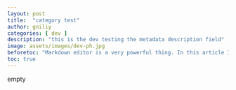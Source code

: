 ```yaml
---
layout: post
title:  "category test"
author: gniliy
categories: [ dev ]
description: "this is the dev testing the metadata description field"
image: assets/images/dev-ph.jpg
beforetoc: "Markdown editor is a very powerful thing. In this article I'm going to show you what you can actually do with it, some tricks and tips while editing your post."
toc: true
---
```


empty
